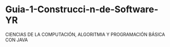 # Guia-1-Construcci-n-de-Software-YR
CIENCIAS DE LA COMPUTACIÓN, ALGORITMIA Y PROGRAMACIÓN BÁSICA CON JAVA 

